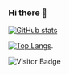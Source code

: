 ### Hi there 👋

<!--
**JunjieLl/JunjieLl** is a ✨ _special_ ✨ repository because its `README.md` (this file) appears on your GitHub profile.

Here are some ideas to get you started:

- 🔭 I’m currently working on ...
- 🌱 I’m currently learning ...
- 👯 I’m looking to collaborate on ...
- 🤔 I’m looking for help with ...
- 💬 Ask me about ...
- 📫 How to reach me: ...
- 😄 Pronouns: ...
- ⚡ Fun fact: ...
-->
[![GitHub stats](https://github-readme-stats.vercel.app/api?username=JunjieLl&theme=vue&bg_color=30,e96443,904e95&title_color=fff&text_color=fff)](https://github.com/anuraghazra/github-readme-stats)

[![Top Langs](https://github-readme-stats.vercel.app/api/top-langs/?username=JunjieLl&layout=compact&theme=vue&bg_color=30,000,434343&title_color=fff&text_color=fff)](https://github.com/anuraghazra/github-readme-stats).

![Visitor Badge](https://visitor-badge.laobi.icu/badge?page_id=JunjieLl)

